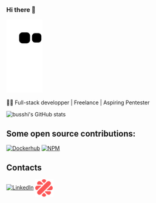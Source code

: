 ### Hi there 👋

![snake gif](https://github.com/SingularisArt/SingularisArt/blob/output/github-contribution-grid-snake.svg)

👨‍💻 Full-stack developper | Freelance | Aspiring Pentester

![busshi's GitHub stats](https://github-readme-stats.vercel.app/api?username=busshi&show_icons=true&theme=gruvbox)


Some open source contributions:
---

[![Dockerhub](https://img.icons8.com/fluency/48/null/docker.png)](https://hub.docker.com/u/busshi)
[![NPM](https://img.icons8.com/color/48/null/npm.png)](https://www.npmjs.com/search?q=busshi)


Contacts
---
[![LinkedIn](https://img.icons8.com/fluency/48/null/linkedin.png)](https://www.linkedin.com/in/alexandre-dubar/)
[<img src="https://github.com/busshi/busshi/blob/main/assets/malt.png" width="48" align="center">](https://www.malt.fr/profile/alexandredubar)



